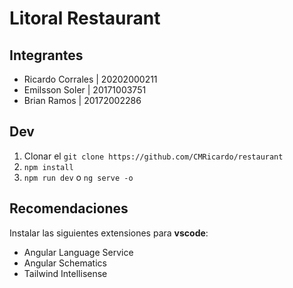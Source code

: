 # Litoral Restaurant

## Integrantes
- Ricardo Corrales | 20202000211
- Emilsson Soler | 20171003751
- Brian Ramos | 20172002286


## Dev
1. Clonar el ```git clone https://github.com/CMRicardo/restaurant```
2. ```npm install```
3. ```npm run dev``` o ```ng serve -o```

## Recomendaciones
Instalar las siguientes extensiones para **vscode**:
- Angular Language Service
- Angular Schematics
- Tailwind Intellisense
